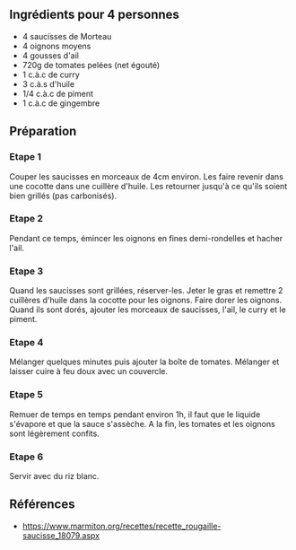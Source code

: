 ## Ingrédients pour 4 personnes

- 4 saucisses de Morteau
- 4 oignons moyens
- 4 gousses d'ail
- 720g de tomates pelées (net égouté)
- 1 c.à.c de curry
- 3 c.à.s d'huile
- 1/4 c.à.c de piment
- 1 c.à.c de gingembre

## Préparation

### Etape 1

Couper les saucisses en morceaux de 4cm environ. Les faire revenir dans une cocotte dans une cuillère d'huile. Les retourner jusqu'à ce qu'ils soient bien grillés (pas carbonisés).

### Etape 2

Pendant ce temps, émincer les oignons en fines demi-rondelles et hacher l'ail.

### Etape 3

Quand les saucisses sont grillées, réserver-les. Jeter le gras et remettre 2 cuillères d'huile dans la cocotte pour les oignons. Faire dorer les oignons. Quand ils sont dorés, ajouter les morceaux de saucisses, l'ail, le curry et le piment.

### Etape 4

Mélanger quelques minutes puis ajouter la boîte de tomates. Mélanger et laisser cuire à feu doux avec un couvercle.

### Etape 5

Remuer de temps en temps pendant environ 1h, il faut que le liquide s'évapore et que la sauce s'assèche. A la fin, les tomates et les oignons sont légèrement confits.

### Etape 6

Servir avec du riz blanc.

## Références

- <https://www.marmiton.org/recettes/recette_rougaille-saucisse_18079.aspx>
